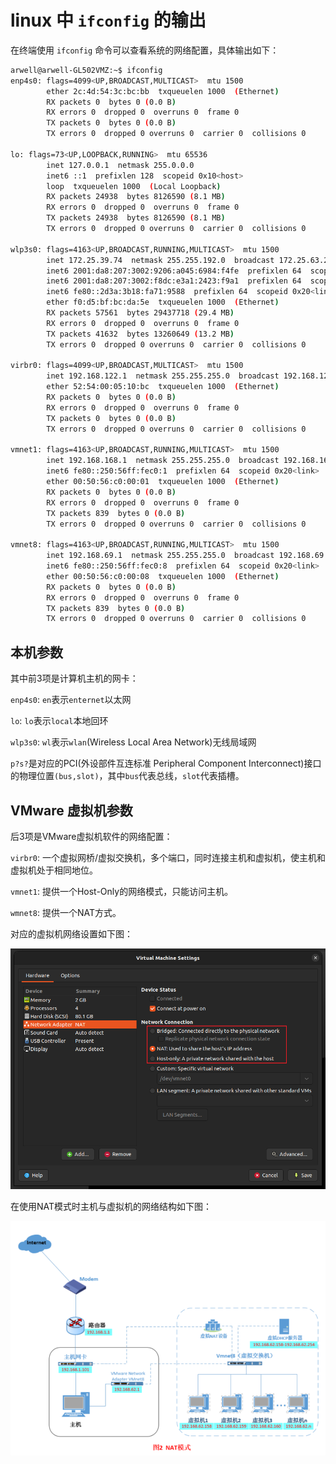 # linux 中 `ifconfig` 的输出

在终端使用 `ifconfig` 命令可以查看系统的网络配置，具体输出如下：
```sh
arwell@arwell-GL502VMZ:~$ ifconfig
enp4s0: flags=4099<UP,BROADCAST,MULTICAST>  mtu 1500
        ether 2c:4d:54:3c:bc:bb  txqueuelen 1000  (Ethernet)
        RX packets 0  bytes 0 (0.0 B)
        RX errors 0  dropped 0  overruns 0  frame 0
        TX packets 0  bytes 0 (0.0 B)
        TX errors 0  dropped 0 overruns 0  carrier 0  collisions 0

lo: flags=73<UP,LOOPBACK,RUNNING>  mtu 65536
        inet 127.0.0.1  netmask 255.0.0.0
        inet6 ::1  prefixlen 128  scopeid 0x10<host>
        loop  txqueuelen 1000  (Local Loopback)
        RX packets 24938  bytes 8126590 (8.1 MB)
        RX errors 0  dropped 0  overruns 0  frame 0
        TX packets 24938  bytes 8126590 (8.1 MB)
        TX errors 0  dropped 0 overruns 0  carrier 0  collisions 0

wlp3s0: flags=4163<UP,BROADCAST,RUNNING,MULTICAST>  mtu 1500
        inet 172.25.39.74  netmask 255.255.192.0  broadcast 172.25.63.255
        inet6 2001:da8:207:3002:9206:a045:6984:f4fe  prefixlen 64  scopeid 0x0<global>
        inet6 2001:da8:207:3002:f8dc:e3a1:2423:f9a1  prefixlen 64  scopeid 0x0<global>
        inet6 fe80::2d3a:3b18:fa71:9588  prefixlen 64  scopeid 0x20<link>
        ether f0:d5:bf:bc:da:5e  txqueuelen 1000  (Ethernet)
        RX packets 57561  bytes 29437718 (29.4 MB)
        RX errors 0  dropped 0  overruns 0  frame 0
        TX packets 41632  bytes 13260649 (13.2 MB)
        TX errors 0  dropped 0 overruns 0  carrier 0  collisions 0

virbr0: flags=4099<UP,BROADCAST,MULTICAST>  mtu 1500
        inet 192.168.122.1  netmask 255.255.255.0  broadcast 192.168.122.255
        ether 52:54:00:05:10:bc  txqueuelen 1000  (Ethernet)
        RX packets 0  bytes 0 (0.0 B)
        RX errors 0  dropped 0  overruns 0  frame 0
        TX packets 0  bytes 0 (0.0 B)
        TX errors 0  dropped 0 overruns 0  carrier 0  collisions 0

vmnet1: flags=4163<UP,BROADCAST,RUNNING,MULTICAST>  mtu 1500
        inet 192.168.168.1  netmask 255.255.255.0  broadcast 192.168.168.255
        inet6 fe80::250:56ff:fec0:1  prefixlen 64  scopeid 0x20<link>
        ether 00:50:56:c0:00:01  txqueuelen 1000  (Ethernet)
        RX packets 0  bytes 0 (0.0 B)
        RX errors 0  dropped 0  overruns 0  frame 0
        TX packets 839  bytes 0 (0.0 B)
        TX errors 0  dropped 0 overruns 0  carrier 0  collisions 0

vmnet8: flags=4163<UP,BROADCAST,RUNNING,MULTICAST>  mtu 1500
        inet 192.168.69.1  netmask 255.255.255.0  broadcast 192.168.69.255
        inet6 fe80::250:56ff:fec0:8  prefixlen 64  scopeid 0x20<link>
        ether 00:50:56:c0:00:08  txqueuelen 1000  (Ethernet)
        RX packets 0  bytes 0 (0.0 B)
        RX errors 0  dropped 0  overruns 0  frame 0
        TX packets 839  bytes 0 (0.0 B)
        TX errors 0  dropped 0 overruns 0  carrier 0  collisions 0
```

## 本机参数

其中前3项是计算机主机的网卡：

`enp4s0`: `en`表示`enternet`以太网

`lo`: `lo`表示`local`本地回环

`wlp3s0`: `wl`表示`wlan`(Wireless Local Area Network)无线局域网

`p?s?`是对应的PCI(外设部件互连标准 Peripheral Component Interconnect)接口的物理位置`(bus,slot)`，其中`bus`代表总线，`slot`代表插槽。

## VMware 虚拟机参数

后3项是VMware虚拟机软件的网络配置：

`virbr0`: 一个虚拟网桥/虚拟交换机，多个端口，同时连接主机和虚拟机，使主机和虚拟机处于相同地位。

`vmnet1`: 提供一个Host-Only的网络模式，只能访问主机。

`wmnet8`: 提供一个NAT方式。

对应的虚拟机网络设置如下图：

![虚拟机网络设置](./ifconfig_fig/1.png)

在使用NAT模式时主机与虚拟机的网络结构如下图：

![NAT模式](./ifconfig_fig/2.png)

